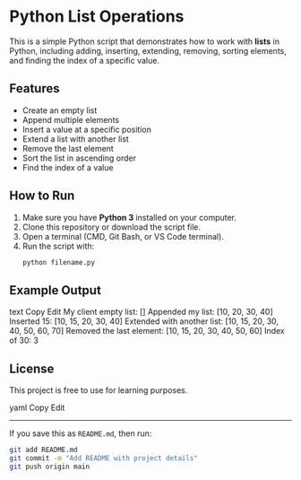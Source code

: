 # Python List Operations

This is a simple Python script that demonstrates how to work with **lists** in Python, including adding, inserting, extending, removing, sorting elements, and finding the index of a specific value.

## Features
- Create an empty list
- Append multiple elements
- Insert a value at a specific position
- Extend a list with another list
- Remove the last element
- Sort the list in ascending order
- Find the index of a value

## How to Run
1. Make sure you have **Python 3** installed on your computer.
2. Clone this repository or download the script file.
3. Open a terminal (CMD, Git Bash, or VS Code terminal).
4. Run the script with:
   ```bash
   python filename.py

## Example Output
text
Copy
Edit
My client empty list: []
Appended my list: [10, 20, 30, 40]
Inserted 15: [10, 15, 20, 30, 40]
Extended with another list: [10, 15, 20, 30, 40, 50, 60, 70]
Removed the last element: [10, 15, 20, 30, 40, 50, 60]
Index of 30: 3

## License
This project is free to use for learning purposes.

yaml
Copy
Edit

---

If you save this as `README.md`, then run:  
```bash
git add README.md
git commit -m "Add README with project details"
git push origin main

